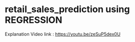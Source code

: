 # retail_sales_prediction using REGRESSION



Explanation Video link : https://youtu.be/zeSuP5dex0U
